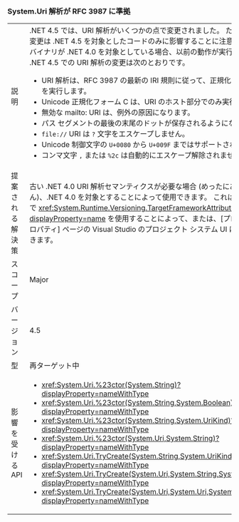 ### <a name="systemuri-parsing-adheres-to-rfc-3987"></a>System.Uri 解析が RFC 3987 に準拠

|   |   |
|---|---|
|説明|.NET 4.5 では、URI 解析がいくつかの点で変更されました。 ただし、これらの変更は .NET 4.5 を対象としたコードのみに影響することに注意してください。 バイナリが .NET 4.0 を対象としている場合、以前の動作が実行されます。 .NET 4.5 での URI 解析の変更は次のとおりです。<ul><li>URI 解析は、RFC 3987 の最新の IRI 規則に従って、正規化と文字チェックを実行します。</li><li>Unicode 正規化フォーム C は、URI のホスト部分でのみ実行されます。</li><li>無効な mailto: URI は、例外の原因になります。</li><li>パス セグメントの最後の末尾のドットが保存されるようになりました。</li><li><code>file://</code> URI は <code>?</code> 文字をエスケープしません。</li><li>Unicode 制御文字の <code>U+0080</code> から <code>U+009F</code> まではサポートされません。</li><li>コンマ文字 <code>,</code> または <code>%2c</code> は自動的にエスケープ解除されません。</li></ul>|
|提案される解決策|古い .NET 4.0 URI 解析セマンティクスが必要な場合 (めったにありません)、.NET 4.0 を対象とすることによって使用できます。 これは、アセンブリで <xref:System.Runtime.Versioning.TargetFrameworkAttribute?displayProperty=name> を使用することによって、または、[プロジェクトのプロパティ] ページの Visual Studio のプロジェクト システム UI によって実現できます。|
|スコープ|Major|
|バージョン|4.5|
|型|再ターゲット中|
|影響を受ける API|<ul><li><xref:System.Uri.%23ctor(System.String)?displayProperty=nameWithType></li><li><xref:System.Uri.%23ctor(System.String,System.Boolean)?displayProperty=nameWithType></li><li><xref:System.Uri.%23ctor(System.String,System.UriKind)?displayProperty=nameWithType></li><li><xref:System.Uri.%23ctor(System.Uri,System.String)?displayProperty=nameWithType></li><li><xref:System.Uri.TryCreate(System.String,System.UriKind,System.Uri@)?displayProperty=nameWithType></li><li><xref:System.Uri.TryCreate(System.Uri,System.String,System.Uri@)?displayProperty=nameWithType></li><li><xref:System.Uri.TryCreate(System.Uri,System.Uri,System.Uri@)?displayProperty=nameWithType></li></ul>|

